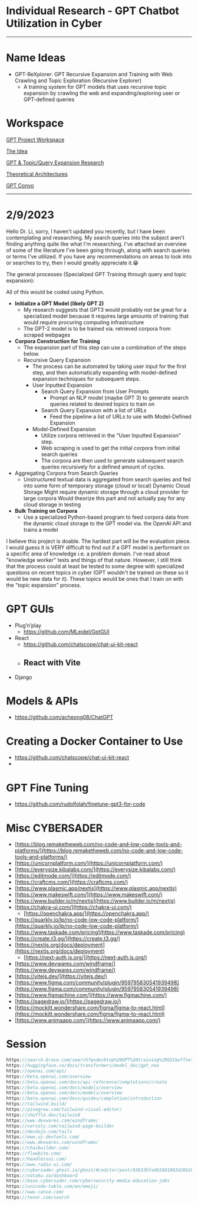 # Individual Research - GPT Chatbot Utilization in Cyber

---

# Name Ideas

- GPT-ReXplorer: GPT Recursive Expansion and Training with Web Crawling and Topic Exploration (Recursive Explorer)
    - A training system for GPT models that uses recursive topic expansion by crawling the web and expanding/exploring user or GPT-defined queries

# Workspace

[GPT Project Workspace](Individual%20Research%20-%20GPT%20Chatbot%20Utilization%20in%20C/GPT%20Project%20Workspace.md)

[The Idea](Individual%20Research%20-%20GPT%20Chatbot%20Utilization%20in%20C/The%20Idea.md)

[GPT & Topic/Query Expansion Research](Individual%20Research%20-%20GPT%20Chatbot%20Utilization%20in%20C/GPT%20&%20Topic%20Query%20Expansion%20Research%204fdc08a00e0441d29e08e4032bea8c4a.md)

[Theoretical Architectures](Individual%20Research%20-%20GPT%20Chatbot%20Utilization%20in%20C/Theoretical%20Architectures.md)

[GPT Convo](Individual%20Research%20-%20GPT%20Chatbot%20Utilization%20in%20C/GPT%20Convo.md)

---

# 2/9/2023

Hello Dr. Li, sorry, I haven't updated you recently, but I have been contemplating and researching. My search queries into the subject aren't finding anything quite like what I'm researching. I've attached an overview of some of the literature I've been going through, along with search queries or terms I've utilized. If you have any recommendations on areas to look into or searches to try, then I would greatly appreciate it.😁

The general processes (Specialized GPT Training through query and topic expansion):

All of this would be coded using Python.

- **Initialize a GPT Model (likely GPT 2)**
    - My research suggests that GPT3 would probably not be great for a specialized model because it requires large amounts of training that would require procuring computing infrastructure
    - The GPT-2 model is to be trained via. retrieved corpora from scraped webpages
- **Corpora Construction for Training**
    - The expansion part of this step can use a combination of the steps below.
    - Recursive Query Expansion
        - The process can be automated by taking user input for the first step, and then automatically expanding with model-defined expansion techniques for subsequent steps.
        - User Inputted Expansion
            - Search Query Expansion from User Prompts
                - Prompt an NLP model (maybe GPT 3) to generate search queries related to desired topics to train on
            - Search Query Expansion with a list of URLs
                - Feed the pipeline a list of URLs to use with Model-Defined Expansion
        - Model-Defined Expansion
            - Utilize corpora retrieved in the "User Inputted Expansion" step.
            - Web scraping is used to get the initial corpora from initial search queries
            - The corpora are then used to generate subsequent search queries recursively for a defined amount of cycles.
- Aggregating Corpora from Search Queries
    - Unstructured textual data is aggregated from search queries and fed into some form of temporary storage (cloud or local) Dynamic Cloud Storage Might require dynamic storage through a cloud provider for large corpora Would theorize this part and not actually pay for any cloud storage in testing
- **Bulk Training on Corpora**
    - Use a specialized Python-based program to feed corpora data from the dynamic cloud storage to the GPT model via. the OpenAI API and trains a model

I believe this project is doable. The hardest part will be the evaluation piece. I would guess it is VERY difficult to find out if a GPT model is performant on a specific area of knowledge i.e. a problem domain. I've read about "knowledge worker" tests and things of that nature. However, I still think that the process could at least be tested to some degree with specialized questions on recent topics in cyber (GPT wouldn't be trained on these so it would be new data for it). These topics would be ones that I train on with the "topic expansion" process.

# GPT GUIs

- Plug’n’play
    - https://github.com/MLeidel/GptGUI
- React
    - https://github.com/chatscope/chat-ui-kit-react
    - React with Vite
        - 
- Django

# Models & APIs

- https://github.com/acheong08/ChatGPT

# Creating a Docker Container to Use

- https://github.com/chatscope/chat-ui-kit-react
- 

# GPT Fine Tuning

- https://github.com/rudolfolah/finetune-gpt3-for-code

# Misc CYBERSADER

- [https://blog.remaketheweb.com/no-code-and-low-code-tools-and-platforms/](https://blog.remaketheweb.com/no-code-and-low-code-tools-and-platforms/)
- [https://unicornplatform.com/](https://unicornplatform.com/)
- [https://everysize.kibalabs.com/](https://everysize.kibalabs.com/)
- [https://editmode.com/](https://editmode.com/)
- [https://craftcms.com/](https://craftcms.com/)
- [https://www.plasmic.app/nextjs](https://www.plasmic.app/nextjs)
- [https://www.makeswift.com/](https://www.makeswift.com/)
- [https://www.builder.io/m/nextjs](https://www.builder.io/m/nextjs)
- [https://chakra-ui.com/](https://chakra-ui.com/)
    - [https://openchakra.app/](https://openchakra.app/)
- [https://quarkly.io/lp/no-code-low-code-platform/](https://quarkly.io/lp/no-code-low-code-platform/)
- [https://www.taskade.com/pricing](https://www.taskade.com/pricing)
- [https://create.t3.gg/](https://create.t3.gg/)
- [https://nextjs.org/docs/deployment](https://nextjs.org/docs/deployment)
    - [https://next-auth.js.org/](https://next-auth.js.org/)
- [https://www.devwares.com/windframe/](https://www.devwares.com/windframe/)
- [https://vitejs.dev/](https://vitejs.dev/)
- [https://www.figma.com/community/plugin/959795830541939498](https://www.figma.com/community/plugin/959795830541939498)
- [https://www.figmachine.com/](https://www.figmachine.com/)
- [https://pagedraw.io/](https://pagedraw.io/)
- [https://mockitt.wondershare.com/figma/figma-to-react.html](https://mockitt.wondershare.com/figma/figma-to-react.html)
- [https://www.animaapp.com/](https://www.animaapp.com/)

# Session

```jsx
https://search.brave.com/search?q=desktop%20GPT%20training%20GUI&offset=1&spellcheck=0
https://huggingface.co/docs/transformers/model_doc/gpt_neo
https://openai.com/api/
https://beta.openai.com/overview
https://beta.openai.com/docs/api-reference/completions/create
https://beta.openai.com/docs/models/overview
https://beta.openai.com/docs/models/overview
https://beta.openai.com/docs/guides/completion/introduction
https://tailwind.build/
https://pinegrow.com/tailwind-visual-editor/
https://shuffle.dev/tailwind
https://www.devwares.com/windframe/
https://versoly.com/tailwind-page-builder
https://devdojo.com/tails
https://www.ui-devtools.com/
https://www.devwares.com/windframe/
https://chaibuilder.com/
https://flowbite.com/
https://headlessui.com/
https://www.radix-ui.com/
https://cybersader.ghost.io/ghost/#/editor/post/63633bfadb5681003d26b20d
https://notaku.so/dashboard
https://base.cybersader.com/cybersecurity-media-education-jobs
https://unicode-table.com/en/emoji/
https://www.canva.com/
https://tenor.com/search
```